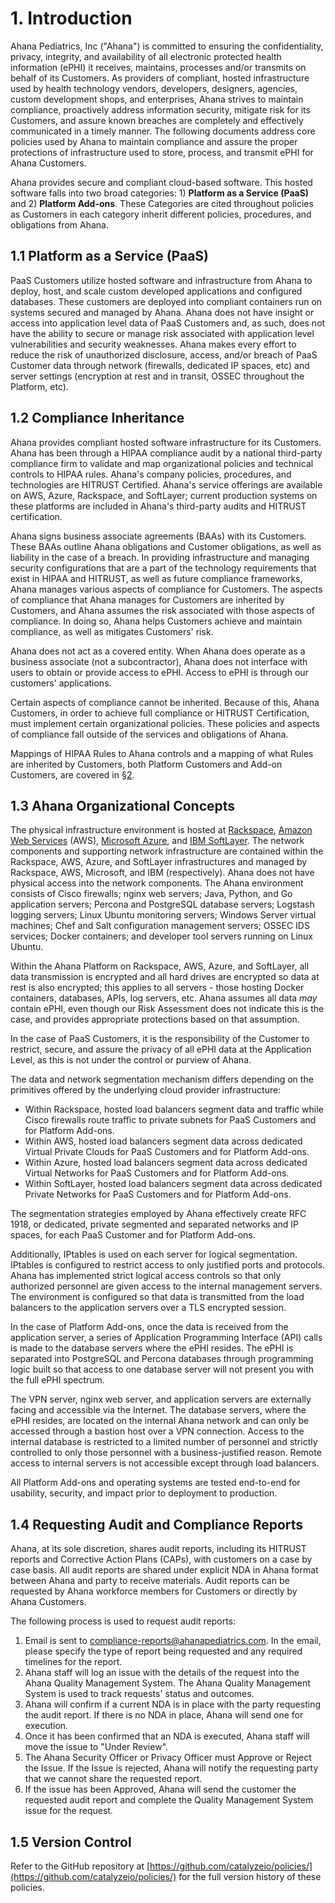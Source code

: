 # 1. Introduction

Ahana Pediatrics, Inc ("Ahana") is committed to ensuring the confidentiality, privacy, integrity, and availability of all electronic protected health information (ePHI) it receives, maintains, processes and/or transmits on behalf of its Customers. As providers of compliant, hosted infrastructure used by health technology vendors, developers, designers, agencies, custom development shops, and enterprises, Ahana strives to maintain compliance, proactively address information security, mitigate risk for its Customers, and assure known breaches are completely and effectively communicated in a timely manner. The following documents address core policies used by Ahana to maintain compliance and assure the proper protections of infrastructure used to store, process, and transmit ePHI for Ahana Customers.

<!-- TK: Update Ahana description -->

Ahana provides secure and compliant cloud-based software. This hosted software falls into two broad categories: 1) **Platform as a Service (PaaS)** and 2) **Platform Add-ons**. These Categories are cited throughout policies as Customers in each category inherit different policies, procedures, and obligations from Ahana.

## 1.1 Platform as a Service (PaaS)

PaaS Customers utilize hosted software and infrastructure from Ahana to deploy, host, and scale custom developed applications and configured databases. These customers are deployed into compliant containers run on systems secured and managed by Ahana. Ahana does not have insight or access into application level data of PaaS Customers and, as such, does not have the ability to secure or manage risk associated with application level vulnerabilities and security weaknesses. Ahana makes every effort to reduce the risk of unauthorized disclosure, access, and/or breach of PaaS Customer data through network (firewalls, dedicated IP spaces, etc) and server settings (encryption at rest and in transit, OSSEC throughout the Platform, etc).

## 1.2 Compliance Inheritance

Ahana provides compliant hosted software infrastructure for its Customers. Ahana has been through a HIPAA compliance audit by a national third-party compliance firm to validate and map organizational policies and technical controls to HIPAA rules. Ahana's company policies, procedures, and technologies are HITRUST Certified. Ahana's service offerings are available on AWS, Azure, Rackspace, and SoftLayer; current production systems on these platforms are included in Ahana's third-party audits and HITRUST certification.

Ahana signs business associate agreements (BAAs) with its Customers. These BAAs outline Ahana obligations and Customer obligations, as well as liability in the case of a breach. In providing infrastructure and managing security configurations that are a part of the technology requirements that exist in HIPAA and HITRUST, as well as future compliance frameworks, Ahana manages various aspects of compliance for Customers. The aspects of compliance that Ahana manages for Customers are inherited by Customers, and Ahana assumes the risk associated with those aspects of compliance. In doing so, Ahana helps Customers achieve and maintain compliance, as well as mitigates Customers' risk.

Ahana does not act as a covered entity. When Ahana does operate as a business associate (not a subcontractor), Ahana does not interface with users to obtain or provide access to ePHI. Access to ePHI is through our customers' applications.

Certain aspects of compliance cannot be inherited. Because of this, Ahana Customers, in order to achieve full compliance or HITRUST Certification, must implement certain organizational policies. These policies and aspects of compliance fall outside of the services and obligations of Ahana.

Mappings of HIPAA Rules to Ahana controls and a mapping of what Rules are inherited by Customers, both Platform Customers and Add-on Customers, are covered in [§2](#2.-hipaa-inheritance).

## 1.3 Ahana Organizational Concepts

The physical infrastructure environment is hosted at [Rackspace](https://www.rackspace.com/), [Amazon Web Services](https://aws.amazon.com/) (AWS), [Microsoft Azure](https://azure.microsoft.com/), and [IBM SoftLayer](http://www.softlayer.com/). The network components and supporting network infrastructure are contained within the Rackspace, AWS, Azure, and SoftLayer infrastructures and managed by Rackspace, AWS, Microsoft, and IBM (respectively). Ahana does not have physical access into the network components. The Ahana environment consists of Cisco firewalls; nginx web servers; Java, Python, and Go application servers; Percona and PostgreSQL database servers; Logstash logging servers; Linux Ubuntu monitoring servers; Windows Server virtual machines; Chef and Salt configuration management servers; OSSEC IDS services; Docker containers; and developer tool servers running on Linux Ubuntu.

Within the Ahana Platform on Rackspace, AWS, Azure, and SoftLayer, all data transmission is encrypted and all hard drives are encrypted so data at rest is also encrypted; this applies to all servers - those hosting Docker containers, databases, APIs, log servers, etc. Ahana assumes all data _may_ contain ePHI, even though our Risk Assessment does not indicate this is the case, and provides appropriate protections based on that assumption.

In the case of PaaS Customers, it is the responsibility of the Customer to restrict, secure, and assure the privacy of all ePHI data at the Application Level, as this is not under the control or purview of Ahana.

The data and network segmentation mechanism differs depending on the primitives offered by the underlying cloud provider infrastructure:

- Within Rackspace, hosted load balancers segment data and traffic while Cisco firewalls route traffic to private subnets for PaaS Customers and for Platform Add-ons.
- Within AWS, hosted load balancers segment data across dedicated Virtual Private Clouds for PaaS Customers and for Platform Add-ons.
- Within Azure, hosted load balancers segment data across dedicated Virtual Networks for PaaS Customers and for Platform Add-ons.
- Within SoftLayer, hosted load balancers segment data across dedicated Private Networks for PaaS Customers and for Platform Add-ons.

The segmentation strategies employed by Ahana effectively create RFC 1918, or dedicated, private segmented and separated networks and IP spaces, for each PaaS Customer and for Platform Add-ons.

Additionally, IPtables is used on each server for logical segmentation. IPtables is configured to restrict access to only justified ports and protocols. Ahana has implemented strict logical access controls so that only authorized personnel are given access to the internal management servers. The environment is configured so that data is transmitted from the load balancers to the application servers over a TLS encrypted session.

In the case of Platform Add-ons, once the data is received from the application server, a series of Application Programming Interface (API) calls is made to the database servers where the ePHI resides. The ePHI is separated into PostgreSQL and Percona databases through programming logic built so that access to one database server will not present you with the full ePHI spectrum.

The VPN server, nginx web server, and application servers are externally facing and accessible via the Internet. The database servers, where the ePHI resides, are located on the internal Ahana network and can only be accessed through a bastion host over a VPN connection. Access to the internal database is restricted to a limited number of personnel and strictly controlled to only those personnel with a business-justified reason. Remote access to internal servers is not accessible except through load balancers.

All Platform Add-ons and operating systems are tested end-to-end for usability, security, and impact prior to deployment to production.

## 1.4 Requesting Audit and Compliance Reports

Ahana, at its sole discretion, shares audit reports, including its HITRUST reports and Corrective Action Plans (CAPs), with customers on a case by case basis. All audit reports are shared under explicit NDA in Ahana format between Ahana and party to receive materials. Audit reports can be requested by Ahana workforce members for Customers or directly by Ahana Customers.

The following process is used to request audit reports:

1. Email is sent to compliance-reports@ahanapediatrics.com. In the email, please specify the type of report being requested and any required timelines for the report.
2. Ahana staff will log an issue with the details of the request into the Ahana Quality Management System. The Ahana Quality Management System is used to track requests' status and outcomes.
3. Ahana will confirm if a current NDA is in place with the party requesting the audit report. If there is no NDA in place, Ahana will send one for execution.
4. Once it has been confirmed that an NDA is executed, Ahana staff will move the issue to "Under Review".
5. The Ahana Security Officer or Privacy Officer must Approve or Reject the Issue. If the Issue is rejected, Ahana will notify the requesting party that we cannot share the requested report.
6. If the issue has been Approved, Ahana will send the customer the requested audit report and complete the Quality Management System issue for the request.

## 1.5 Version Control

Refer to the GitHub repository at [https://github.com/catalyzeio/policies/](https://github.com/catalyzeio/policies/) for the full version history of these policies.
